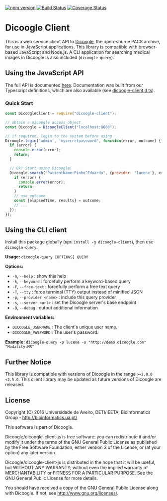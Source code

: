 [![npm version](https://badge.fury.io/js/dicoogle-client.svg)](https://badge.fury.io/js/dicoogle-client) [![Build Status](https://travis-ci.org/bioinformatics-ua/dicoogle-client-js.svg?branch=master)](https://travis-ci.org/bioinformatics-ua/dicoogle-client-js) [![Coverage Status](https://coveralls.io/repos/github/bioinformatics-ua/dicoogle-client-js/badge.svg?branch=master)](https://coveralls.io/github/bioinformatics-ua/dicoogle-client-js?branch=master)

# Dicoogle Client

This is a web service client API to [Dicoogle](http://www.dicoogle.com), the open-source PACS archive, for use in JavaScript applications.
This library is compatible with browser-based JavaScript and Node.js. A CLI application for searching medical images in Dicoogle is also included (`dicoogle-query`).

## Using the JavaScript API

The full API is documented [here](https://bioinformatics-ua.github.io/dicoogle-client-js).
Documentation was built from our Typescript definitions, which are also available (see [dicoogle-client.d.ts](types/dicoogle-client.d.ts)).

### Quick Start

```javascript
const DicoogleClient = require("dicoogle-client");

// obtain a dicoogle access object
const Dicoogle = DicoogleClient("localhost:8080");

// if required, login to the system before using
Dicoogle.login('admin', 'mysecretpassword', function(error, outcome) {
  if (error) {
    console.error(error);
    return;
  }

  // Ok! Start using Dicoogle!
  Dicoogle.search("PatientName:Pinho^Eduardo", {provider: 'lucene'}, error, outcome) => {
    if (error) {
      console.error(error);
      return;
    }
    // use outcome
    const {elapsedTime, results} = outcome;
    // ...
  });
});
```

## Using the CLI client

Install this package globally (`npm install -g dicoogle-client`), then use `dicoogle-query`.

**Usage:** `dicoogle-query [OPTIONS] QUERY`

**Options:**

 - `-h`, `--help` : show this help
 - `-k`, `--keyword` : forcefully perform a keyword-based query
 - `-F`, `--free-text` : forcefully perform a free text query
 - `-T`, `--tty` : force terminal (TTY) output instead of minified JSON
 - `-p`, `--provider <name>` : include this query provider
 - `-s`, `--server <url>` : set the Dicoogle server's base endpoint
 - `-D`, `--debug` : output additional information

**Environment variables:**

 - `DICOOGLE_USERNAME` : The client's unique user name.
 - `DICOOGLE_PASSWORD` : The user's password.

**Example:** `dicoogle-query -p lucene -s "http://demo.dicoogle.com" "Modality:MR"`

## Further Notice

This library is compatible with versions of Dicoogle in the range `>=2.0.0 <2.5.0`. This client library may be updated as future versions of Dicoogle are released.

## License

Copyright (C) 2016  Universidade de Aveiro, DETI/IEETA, Bioinformatics Group - http://bioinformatics.ua.pt/

This software is part of Dicoogle.

Dicoogle/dicoogle-client-js is free software: you can redistribute it and/or modify
it under the terms of the GNU General Public License as published by
the Free Software Foundation, either version 3 of the License, or
(at your option) any later version.

Dicoogle/dicoogle-client-js is distributed in the hope that it will be useful,
but WITHOUT ANY WARRANTY; without even the implied warranty of
MERCHANTABILITY or FITNESS FOR A PARTICULAR PURPOSE.  See the
GNU General Public License for more details.

You should have received a copy of the GNU General Public License
along with Dicoogle.  If not, see <http://www.gnu.org/licenses/>.

